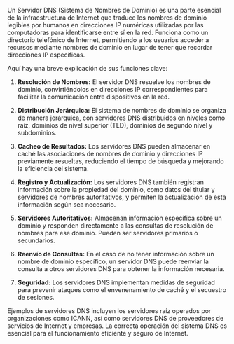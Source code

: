 
Un Servidor DNS (Sistema de Nombres de Dominio) es una parte esencial de la infraestructura de Internet que traduce los nombres de dominio legibles por humanos en direcciones IP numéricas utilizadas por las computadoras para identificarse entre sí en la red. Funciona como un directorio telefónico de Internet, permitiendo a los usuarios acceder a recursos mediante nombres de dominio en lugar de tener que recordar direcciones IP específicas.

Aquí hay una breve explicación de sus funciones clave:

1. **Resolución de Nombres:** El servidor DNS resuelve los nombres de dominio, convirtiéndolos en direcciones IP correspondientes para facilitar la comunicación entre dispositivos en la red.
    
2. **Distribución Jerárquica:** El sistema de nombres de dominio se organiza de manera jerárquica, con servidores DNS distribuidos en niveles como raíz, dominios de nivel superior (TLD), dominios de segundo nivel y subdominios.
    
3. **Cacheo de Resultados:** Los servidores DNS pueden almacenar en caché las asociaciones de nombres de dominio y direcciones IP previamente resueltas, reduciendo el tiempo de búsqueda y mejorando la eficiencia del sistema.
    
4. **Registro y Actualización:** Los servidores DNS también registran información sobre la propiedad del dominio, como datos del titular y servidores de nombres autoritativos, y permiten la actualización de esta información según sea necesario.
    
5. **Servidores Autoritativos:** Almacenan información específica sobre un dominio y responden directamente a las consultas de resolución de nombres para ese dominio. Pueden ser servidores primarios o secundarios.
    
6. **Reenvío de Consultas:** En el caso de no tener información sobre un nombre de dominio específico, un servidor DNS puede reenviar la consulta a otros servidores DNS para obtener la información necesaria.
    
7. **Seguridad:** Los servidores DNS implementan medidas de seguridad para prevenir ataques como el envenenamiento de caché y el secuestro de sesiones.
    

Ejemplos de servidores DNS incluyen los servidores raíz operados por organizaciones como ICANN, así como servidores DNS de proveedores de servicios de Internet y empresas. La correcta operación del sistema DNS es esencial para el funcionamiento eficiente y seguro de Internet.